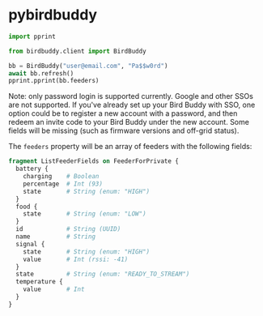 # pybirdbuddy

```python
import pprint

from birdbuddy.client import BirdBuddy

bb = BirdBuddy("user@email.com", "Pa$$w0rd")
await bb.refresh()
pprint.pprint(bb.feeders)
```

Note: only password login is supported currently. Google and other SSOs are not supported. If
you've already set up your Bird Buddy with SSO, one option could be to register a new account with
a password, and then redeem an invite code to your Bird Buddy under the new account. Some fields
will be missing (such as firmware versions and off-grid status).

The `feeders` property will be an array of feeders with the following fields:

```graphql
fragment ListFeederFields on FeederForPrivate {
  battery {
    charging    # Boolean
    percentage  # Int (93)
    state       # String (enum: "HIGH")
  }
  food {
    state       # String (enum: "LOW")
  }
  id            # String (UUID)
  name          # String
  signal {
    state       # String (enum: "HIGH")
    value       # Int (rssi: -41)
  }
  state         # String (enum: "READY_TO_STREAM")
  temperature {
    value       # Int
  }
}
```
